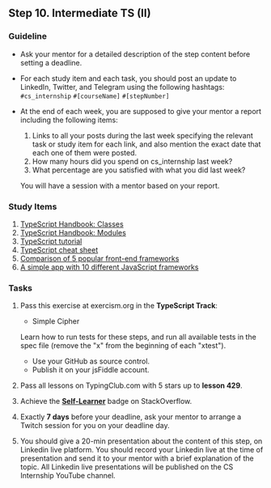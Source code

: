 ## Step 10. Intermediate TS (II)

### Guideline

- Ask your mentor for a detailed description of the step content before setting a deadline.

- For each study item and each task, you should post an update to LinkedIn, Twitter, and Telegram using the following hashtags:
`#cs_internship`
`#[courseName]`
`#[stepNumber]`

- At the end of each week, you are supposed to give your mentor a report including the following items:
  1. Links to all your posts during the last week specifying the relevant task or study item for each link, and also mention the exact date that each one of them were posted.
  2. How many hours did you spend on cs_internship last week?
  3. What percentage are you satisfied with what you did last week?

  You will have a session with a mentor based on your report.

### Study Items <!-- omit in toc -->

1. [TypeScript Handbook: Classes](https://www.typescriptlang.org/docs/handbook/2/classes.html)
2. [TypeScript Handbook: Modules](https://www.typescriptlang.org/docs/handbook/2/modules.html)
3. [TypeScript tutorial](https://www.youtube.com/watch?v=NjN00cM18Z4)
4. [TypeScript cheat sheet](https://www.sitepen.com/blog/typescript-cheat-sheet)
5. [Comparison of 5 popular front-end frameworks](https://www.sitepoint.com/most-popular-frontend-frameworks-compared/)
6. [A simple app with 10 different JavaScript frameworks](https://www.youtube.com/watch?v=cuHDQhDhvPE)

### Tasks <!-- omit in toc -->

1. Pass this exercise at exercism.org in the **TypeScript Track**:

   - Simple Cipher

   Learn how to run tests for these steps, and run all available tests in the spec file (remove the "x" from the beginning of each "xtest").

   - Use your GitHub as source control.
   - Publish it on your jsFiddle account.

2. Pass all lessons on TypingClub.com with 5 stars up to **lesson 429**.

3. Achieve the [**Self-Learner**](https://stackoverflow.com/help/badges/14/self-learner) badge on StackOverflow.

4. Exactly **7 days** before your deadline, ask your mentor to arrange a Twitch session for you on your deadline day.

5. You should give a 20-min presentation about the content of this step, on Linkedin live platform. You should record your Linkedin live at the time of presentation and send it to your mentor with a brief explanation of the topic. All Linkedin live presentations will be published on the CS Internship YouTube channel.
